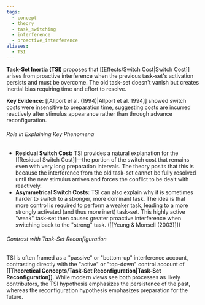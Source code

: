 ```yaml
---
tags:
  - concept
  - theory
  - task_switching
  - interference
  - proactive_interference
aliases:
  - TSI
---
```

**Task-Set Inertia (TSI)** proposes that [[Effects/Switch Cost|Switch Cost]] arises from proactive interference when the previous task-set's activation persists and must be overcome. The old task-set doesn't vanish but creates inertial bias requiring time and effort to resolve.

**Key Evidence:** [[Allport el al. (1994)|Allport et al. 1994]] showed switch costs were insensitive to preparation time, suggesting costs are incurred reactively after stimulus appearance rather than through advance reconfiguration.

###### Role in Explaining Key Phenomena
*   **Residual Switch Cost:** TSI provides a natural explanation for the [[Residual Switch Cost]]—the portion of the switch cost that remains even with very long preparation intervals. The theory posits that this is because the interference from the old task-set cannot be fully resolved until the new stimulus arrives and forces the conflict to be dealt with reactively.
*   **Asymmetrical Switch Costs:** TSI can also explain why it is sometimes harder to switch to a stronger, more dominant task. The idea is that more control is required to perform a weaker task, leading to a more strongly activated (and thus more inert) task-set. This highly active "weak" task-set then causes greater proactive interference when switching back to the "strong" task. ([[Yeung & Monsell (2003)]])

###### Contrast with Task-Set Reconfiguration
TSI is often framed as a "passive" or "bottom-up" interference account, contrasting directly with the "active" or "top-down" control account of **[[Theoretical Concepts/Task-Set Reconfiguration|Task-Set Reconfiguration]]**. While modern views see both processes as likely contributors, the TSI hypothesis emphasizes the persistence of the past, whereas the reconfiguration hypothesis emphasizes preparation for the future.